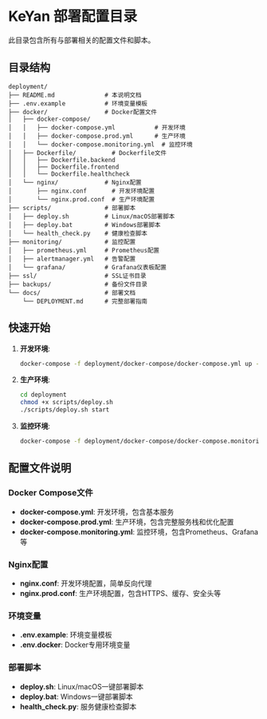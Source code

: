 # KeYan 部署配置目录

此目录包含所有与部署相关的配置文件和脚本。

## 目录结构

```
deployment/
├── README.md              # 本说明文档
├── .env.example           # 环境变量模板
├── docker/                # Docker配置文件
│   ├── docker-compose/
│   │   ├── docker-compose.yml           # 开发环境
│   │   ├── docker-compose.prod.yml      # 生产环境
│   │   └── docker-compose.monitoring.yml  # 监控环境
│   ├── Dockerfile/          # Dockerfile文件
│   │   ├── Dockerfile.backend
│   │   ├── Dockerfile.frontend
│   │   └── Dockerfile.healthcheck
│   └── nginx/             # Nginx配置
│       ├── nginx.conf       # 开发环境配置
│       └── nginx.prod.conf  # 生产环境配置
├── scripts/               # 部署脚本
│   ├── deploy.sh          # Linux/macOS部署脚本
│   ├── deploy.bat         # Windows部署脚本
│   └── health_check.py    # 健康检查脚本
├── monitoring/            # 监控配置
│   ├── prometheus.yml     # Prometheus配置
│   ├── alertmanager.yml   # 告警配置
│   └── grafana/           # Grafana仪表板配置
├── ssl/                   # SSL证书目录
├── backups/               # 备份文件目录
└── docs/                  # 部署文档
    └── DEPLOYMENT.md      # 完整部署指南
```

## 快速开始

1. **开发环境**:
   ```bash
   docker-compose -f deployment/docker-compose/docker-compose.yml up -d
   ```

2. **生产环境**:
   ```bash
   cd deployment
   chmod +x scripts/deploy.sh
   ./scripts/deploy.sh start
   ```

3. **监控环境**:
   ```bash
   docker-compose -f deployment/docker-compose/docker-compose.monitoring.yml up -d
   ```

## 配置文件说明

### Docker Compose文件
- **docker-compose.yml**: 开发环境，包含基本服务
- **docker-compose.prod.yml**: 生产环境，包含完整服务栈和优化配置
- **docker-compose.monitoring.yml**: 监控环境，包含Prometheus、Grafana等

### Nginx配置
- **nginx.conf**: 开发环境配置，简单反向代理
- **nginx.prod.conf**: 生产环境配置，包含HTTPS、缓存、安全头等

### 环境变量
- **.env.example**: 环境变量模板
- **.env.docker**: Docker专用环境变量

### 部署脚本
- **deploy.sh**: Linux/macOS一键部署脚本
- **deploy.bat**: Windows一键部署脚本
- **health_check.py**: 服务健康检查脚本